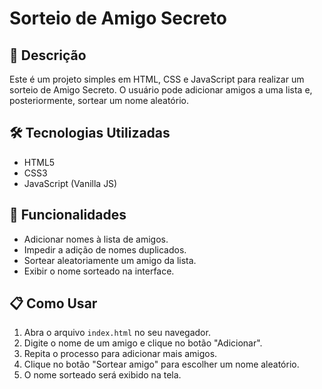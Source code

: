 # Sorteio de Amigo Secreto

## 📌 Descrição
Este é um projeto simples em HTML, CSS e JavaScript para realizar um sorteio de Amigo Secreto. O usuário pode adicionar amigos a uma lista e, posteriormente, sortear um nome aleatório.

## 🛠️ Tecnologias Utilizadas
- HTML5
- CSS3
- JavaScript (Vanilla JS)

## 🚀 Funcionalidades
- Adicionar nomes à lista de amigos.
- Impedir a adição de nomes duplicados.
- Sortear aleatoriamente um amigo da lista.
- Exibir o nome sorteado na interface.

## 📋 Como Usar
1. Abra o arquivo `index.html` no seu navegador.
2. Digite o nome de um amigo e clique no botão "Adicionar".
3. Repita o processo para adicionar mais amigos.
4. Clique no botão "Sortear amigo" para escolher um nome aleatório.
5. O nome sorteado será exibido na tela.



